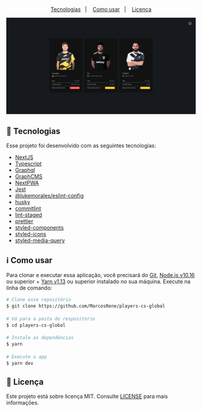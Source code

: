 <p align="center">
  <a href="#rocket-tecnologias">Tecnologias</a>&nbsp;&nbsp;&nbsp;|&nbsp;&nbsp;&nbsp;
  <a href="#information_source-como-usar">Como usar</a>&nbsp;&nbsp;&nbsp;|&nbsp;&nbsp;&nbsp;
  <a href="#memo-licença">Licença</a>
</p>

<p align="center">
  <img src="./.github/home.png" alt="CSGlobal Homepage"/>
</p>

## :rocket: Tecnologias

Esse projeto foi desenvolvido com as seguintes tecnologias:

-  [NextJS](https://nextjs.org/)
-  [Typescript](https://www.typescriptlang.org/)
-  [Graphql](https://graphql.org/)
-  [GraphCMS](https://graphcms.com/)
-  [NextPWA](https://github.com/shadowwalker/next-pwa)
-  [Jest](https://jestjs.io/)
-  [@lukemorales/eslint-config](https://www.npmjs.com/package/@lukemorales/eslint-config)
-  [husky](https://typicode.github.io/husky/#/)
-  [commitlint](https://github.com/conventional-changelog/commitlint)
-  [lint-staged](https://github.com/okonet/lint-staged)
-  [prettier](https://prettier.io/)
-  [styled-components](https://styled-components.com/)
-  [styled-icons](https://styled-icons.js.org/)
-  [styled-media-query](https://github.com/morajabi/styled-media-query)

## :information_source: Como usar

Para clonar e executar essa aplicação, você precisará do [Git](https://git-scm.com), [Node.js v10.16][nodejs] ou superior + [Yarn v1.13][yarn] ou superior instalado no sua máquina. Execute na linha de comando:

```bash
# Clone esse repositório
$ git clone https://github.com/MarcosRene/players-cs-global

# Vá para a pasta do respositório
$ cd players-cs-global

# Instale as dependências
$ yarn

# Execute o app
$ yarn dev
```

## :memo: Licença
Este projeto está sobre licença MIT. Consulte [LICENSE](https://github.com/MarcosRene/players-cs-global/blob/master/LICENSE) para mais informações.


[nodejs]: https://nodejs.org/
[yarn]: https://yarnpkg.com/

